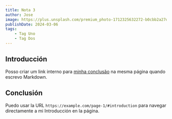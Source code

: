 ```yaml
---
title: Nota 3
author: Jose
image: https://plus.unsplash.com/premium_photo-1712325632272-b0cbb2a27db6?q=80&w=1740&auto=format&fit=crop&ixlib=rb-4.0.3&ixid=M3wxMjA3fDB8MHxwaG90by1wYWdlfHx8fGVufDB8fHx8fA%3D%3D
publishDate: 2024-03-06
tags:
    - Tag Uno
    - Tag Dos
---
```

## Introducción

Posso criar um link interno para [minha conclusão](#conclusão) na mesma página quando escrevo Markdown.

## Conclusión

Puedo usar la URL `https://example.com/page-1/#introduction` para navegar directamente a mi Introducción en la página.